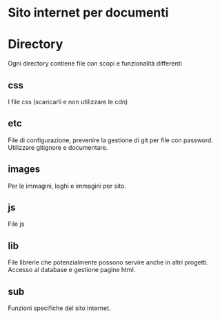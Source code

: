 Sito internet per documenti
===========================
# Directory
Ogni directory contiene file con scopi e funzionalità differenti

## css
I file css (scaricarli e non utilizzare le cdn)

## etc
File di configurazione, prevenire la gestione di git per file con password. Utilizzare gitignore e documentare.

## images
Per le immagini, loghi e immagini per sito.

## js
File js

## lib
File librerie che potenzialmente possono servire anche in altri progetti. Accesso al database e gestione pagine html.

## sub
Funzioni specifiche del sito internet.
